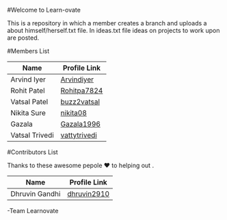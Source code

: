 #Welcome to Learn-ovate

This is a repository in which a member creates a branch and uploads a about himself/herself.txt file.
In ideas.txt file ideas on projects to work upon are posted.

#Members List

Name 			| 	Profile Link
------------ 	| -------------
Arvind Iyer		| [Arvindiyer](https://github.com/arvindiyer)  
Rohit Patel 	| [Rohitpa7824](https://github.com/Rohitpa7824)
Vatsal Patel 	| [buzz2vatsal](https://github.com/buzz2vatsal) 
Nikita Sure		| [nikita08](https://github.com/nikita08)
Gazala			| [Gazala1996](https://github.com/Gazala1996)
Vatsal Trivedi	| [vattytrivedi](https://github.com/vattytrivedi)

#Contributors List

Thanks to these awesome pepole :heart: to helping out . 

Name 			| 	Profile Link
------------ 	| -------------
Dhruvin Gandhi  | [dhruvin2910](https://github.com/dhruvin2910)

-Team Learnovate             